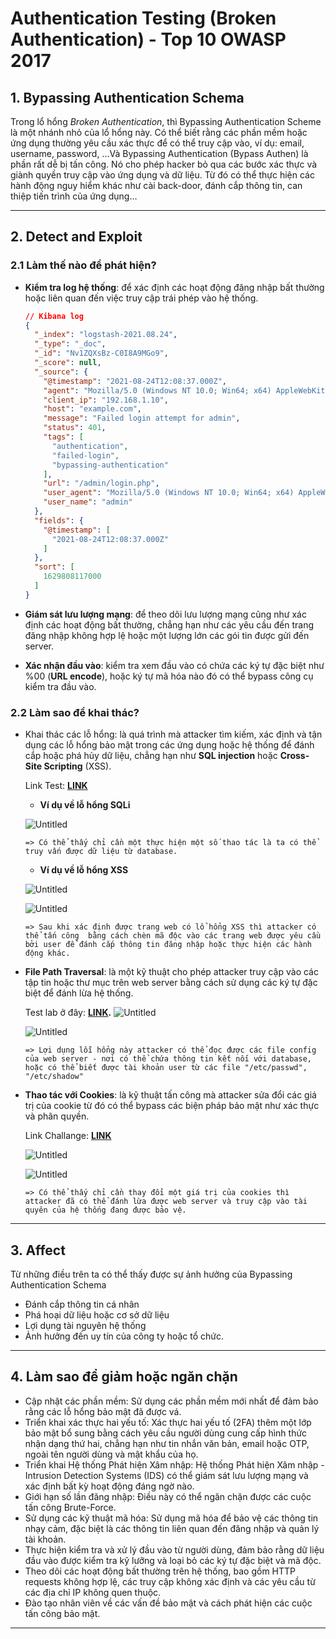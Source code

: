 # Authentication Testing (Broken Authentication) - Top 10 OWASP 2017

## 1. Bypassing Authentication Schema
Trong lổ hổng *Broken Authentication*, thì Bypassing Authentication Scheme là một nhánh nhỏ của lổ hổng này. Có thể biết rằng các phần mềm hoặc ứng dụng thường yêu cầu xác thực để có thể truy cập vào, ví dụ: email, username, password, …Và Bypassing Authentication (Bypass Authen) là phần rất dễ bị tấn công. Nó cho phép hacker bỏ qua các bước xác thực và giành quyền truy cập vào ứng dụng và dữ liệu. Từ đó có thể thực hiện các hành động nguy hiểm khác như cài back-door, đánh cắp thông tin, can thiệp tiến trình của ứng dụng…

---
## 2. Detect and Exploit
### 2.1 Làm thế nào để phát hiện?
  - **Kiểm tra log hệ thống**: để xác định các hoạt động đăng nhập bất thường hoặc liên quan đến việc truy cập trái phép vào hệ thống.
    ```json
    // Kibana log
    {
      "_index": "logstash-2021.08.24",
      "_type": "_doc",
      "_id": "Nv1ZQXsBz-C0I8A9MGo9",
      "_score": null,
      "_source": {
        "@timestamp": "2021-08-24T12:08:37.000Z",
        "agent": "Mozilla/5.0 (Windows NT 10.0; Win64; x64) AppleWebKit/537.36 (KHTML, like Gecko) Chrome/93.0.4577.63 Safari/537.36",
        "client_ip": "192.168.1.10",
        "host": "example.com",
        "message": "Failed login attempt for admin",
        "status": 401,
        "tags": [
          "authentication",
          "failed-login",
          "bypassing-authentication"
        ],
        "url": "/admin/login.php",
        "user_agent": "Mozilla/5.0 (Windows NT 10.0; Win64; x64) AppleWebKit/537.36 (KHTML, like Gecko) Chrome/93.0.4577.63 Safari/537.36",
        "user_name": "admin"
      },
      "fields": {
        "@timestamp": [
          "2021-08-24T12:08:37.000Z"
        ]
      },
      "sort": [
        1629808117000
      ]
    }
    ```

  - **Giám sát lưu lượng mạng**: để theo dõi lưu lượng mạng cũng như xác định các hoạt động bất thường, chẳng hạn như các yêu cầu đến trang đăng nhập không hợp lệ hoặc một lượng lớn các gói tin được gửi đến server.
  - **Xác nhận đầu vào**: kiểm tra xem đầu vào có chứa các ký tự đặc biệt như %00 (**URL encode**), hoặc ký tự mã hóa nào đó có thể bypass công cụ kiểm tra đầu vào.

### 2.2 Làm sao để khai thác?
- Khai thác các lỗ hổng: là quá trình mà attacker tìm kiếm, xác định và tận dụng các lỗ hổng bảo mật trong các ứng dụng hoặc hệ thống để đánh cắp hoặc phá hủy dữ liệu, chẳng hạn như **SQL injection** hoặc **Cross-Site Scripting** (XSS).
    
    Link Test: **[LINK](https://dvwa.fptufia.me/)**
    
    * **Ví dụ về lỗ hổng SQLi**
    
    ![Untitled](.image/Untitled.png)
    ```
    => Có thể thấy chỉ cần một thực hiện một số thao tác là ta có thể truy vấn được dữ liệu từ database.
    ```

    * **Ví dụ về lỗ hổng XSS**
    
    ![Untitled](.image/Untitled%201.png)
    
    ![Untitled](.image/Untitled%202.png)
    ```
    => Sau khi xác định được trang web có lổ hổng XSS thì attacker có thể tấn công  bằng cách chèn mã độc vào các trang web được yêu cầu bởi user để đánh cắp thông tin đăng nhập hoặc thực hiện các hành động khác.
    ```
       
- **File Path Traversal**: là một kỹ thuật cho phép attacker truy cập vào các tập tin hoặc thư mục trên web server bằng cách sử dụng các ký tự đặc biệt để đánh lừa hệ thống. 
    
    Test lab ở đây: **[LINK](https://portswigger.net/web-security/file-path-traversal).**
    ![Untitled](.image/Untitled%203.png)
    
    ![Untitled](.image/Untitled%204.png)
    ```
    => Lợi dụng lỗi hổng này attacker có thể đọc được các file config của web server - nơi có thể chứa thông tin kết nối với database, hoặc có thể biết được tài khoản user từ các file "/etc/passwd", "/etc/shadow" 
    ```

- **Thao tác với Cookies**: là kỹ thuật tấn công mà attacker sửa đổi các giá trị của cookie từ đó có thể bypass các biện pháp bảo mật như xác thực và phân quyền.
    
    Link Challange: **[LINK](https://www.root-me.org/en/Challenges/Web-Server/HTTP-Cookies)**
    
    ![Untitled](.image/Untitled%205.png)
    
    ![Untitled](.image/Untitled%206.png)
    ```
    => Có thể thấy chỉ cần thay đổi một giá trị của cookies thì attacker đã có thể đánh lừa được web server và truy cập vào tài quyên của hệ thống đang được bảo vệ.
    ```
---
## 3. Affect
Từ những điều trên ta có thể thấy được sự ảnh hưởng của Bypassing Authentication Schema
- Đánh cắp thông tin cá nhân
- Phá hoại dữ liệu hoặc cơ sở dữ liệu
- Lợi dụng tài nguyên hệ thống
- Ảnh hưởng đến uy tín của công ty hoặc tổ chức.

---
## 4. Làm sao để giảm hoặc ngăn chặn
- Cập nhật các phần mềm: Sử dụng các phần mềm mới nhất để đảm bảo rằng các lỗ hổng bảo mật đã được vá.
- Triển khai xác thực hai yếu tố: Xác thực hai yếu tố (2FA) thêm một lớp bảo mật bổ sung bằng cách yêu cầu người dùng cung cấp hình thức nhận dạng thứ hai, chẳng hạn như tin nhắn văn bản, email hoặc OTP, ngoài tên người dùng và mật khẩu của họ.
- Triển khai Hệ thống Phát hiện Xâm nhập: Hệ thống Phát hiện Xâm nhập - Intrusion Detection Systems (IDS) có thể giám sát lưu lượng mạng và xác định bất kỳ hoạt động đáng ngờ nào.
- Giới hạn số lần đăng nhập: Điều này có thể ngăn chặn được các cuộc tấn công Brute-Force.
- Sử dụng các kỹ thuật mã hóa: Sử dụng mã hóa để bảo vệ các thông tin nhạy cảm, đặc biệt là các thông tin liên quan đến đăng nhập và quản lý tài khoản.
- Thực hiện kiểm tra và xử lý đầu vào từ người dùng, đảm bảo rằng dữ liệu đầu vào được kiểm tra kỹ lưỡng và loại bỏ các ký tự đặc biệt và mã độc.
- Theo dõi các hoạt động bất thường trên hệ thống, bao gồm HTTP requests không hợp lệ, các truy cập không xác định và các yêu cầu từ các địa chỉ IP không quen thuộc.
- Đào tạo nhân viên về các vấn đề bảo mật và cách phát hiện các cuộc tấn công bảo mật.
---